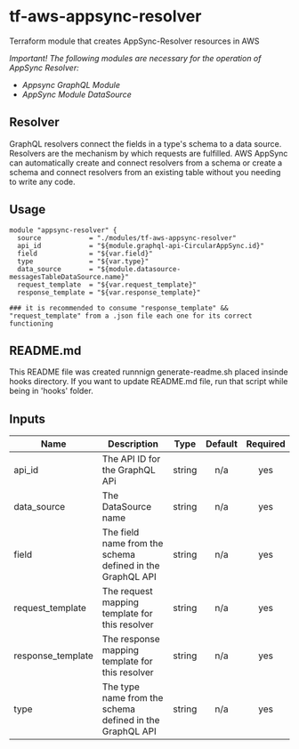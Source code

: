 # tf-aws-appsync-resolver

Terraform module that creates AppSync-Resolver resources in AWS

_Important!_
  _The following modules are necessary for the operation of AppSync Resolver:_
* _Appsync GraphQL Module_
* _AppSync Module DataSource_

## Resolver

GraphQL resolvers connect the fields in a type's schema to a data source. Resolvers are the mechanism by which requests are fulfilled. AWS AppSync can automatically create and connect resolvers from a schema or create a schema and connect resolvers from an existing table without you needing to write any code.
## Usage
```hcl
module "appsync-resolver" {
  source            = "./modules/tf-aws-appsync-resolver"
  api_id            = "${module.graphql-api-CircularAppSync.id}"
  field             = "${var.field}"
  type              = "${var.type}"
  data_source       = "${module.datasource-messagesTableDataSource.name}"
  request_template  = "${var.request_template}"
  response_template = "${var.response_template}"

### it is recommended to consume "response_template" && "request_template" from a .json file each one for its correct functioning
```
## README.md
This README file was created runnnign generate-readme.sh placed insinde hooks directory.
If you want to update README.md file, run that script while being in 'hooks' folder.
## Inputs

| Name | Description | Type | Default | Required |
|------|-------------|:----:|:-----:|:-----:|
| api\_id | The API ID for the GraphQL APi | string | n/a | yes |
| data\_source | The DataSource name | string | n/a | yes |
| field | The field name from the schema defined in the GraphQL API | string | n/a | yes |
| request\_template | The request mapping template for this resolver | string | n/a | yes |
| response\_template | The response mapping template for this resolver | string | n/a | yes |
| type | The type name from the schema defined in the GraphQL API | string | n/a | yes |

